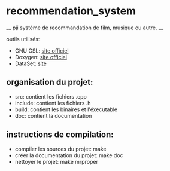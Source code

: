 # recommendation_system

__ pji système de recommandation de film, musique ou autre. __

outils utilisés:
* GNU GSL: [site officiel](http://www.gnu.org/software/gsl/)
* Doxygen: [site officiel](http://www.doxygen.org)
* DataSet: [site](http://grouplens.org/datasets/movielens/)

## organisation du projet:
* src: contient les fichiers .cpp
* include: contient les fichiers .h
* build: contient les binaires et l'éxecutable
* doc: contient la documentation

## instructions de compilation:
* compiler les sources du projet: make
* créer la documentation du projet: make doc
* nettoyer le projet: make mrproper
